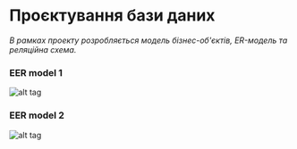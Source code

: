 # Проєктування бази даних

*В рамках проекту розробляється модель бізнес-об'єктів, ER-модель та реляційна схема.*

### EER model 1

![alt tag](https://github.com/DanilPidhainyi/obd_project/blob/master/docs/design/EER%20Diagram.png?raw=true "Описание будет тут")

### EER model 2

![alt tag](https://github.com/DanilPidhainyi/obd_project/blob/master/docs/design/image.png?raw=true "Описание")

